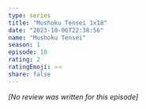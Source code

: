 ```yaml
---
type: series
title: "Mushoku Tensei 1x18"
date: "2023-10-06T22:38:56"
name: "Mushoku Tensei"
season: 1
episode: 18
rating: 2
ratingEmoji: ⭐️⭐️
share: false
---
```


*[No review was written for this episode]*
